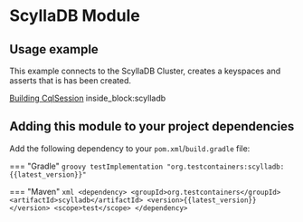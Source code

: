# ScyllaDB Module

## Usage example

This example connects to the ScyllaDB Cluster, creates a keyspaces and asserts that is has been created.

<!--codeinclude-->
[Building CqlSession](../../../modules/scylladb/src/test/java/org/testcontainers/containers/ScyllaDBDriver4Test.java) inside_block:scylladb
<!--/codeinclude-->

## Adding this module to your project dependencies

Add the following dependency to your `pom.xml`/`build.gradle` file:

=== "Gradle"
    ```groovy
    testImplementation "org.testcontainers:scylladb:{{latest_version}}"
    ```

=== "Maven"
    ```xml
    <dependency>
        <groupId>org.testcontainers</groupId>
        <artifactId>scylladb</artifactId>
        <version>{{latest_version}}</version>
        <scope>test</scope>
    </dependency>
    ```

